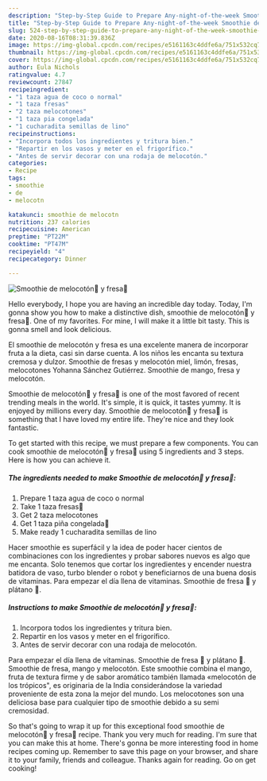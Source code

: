 ```yaml
---
description: "Step-by-Step Guide to Prepare Any-night-of-the-week Smoothie de melocotón🍑 y fresa🍓"
title: "Step-by-Step Guide to Prepare Any-night-of-the-week Smoothie de melocotón🍑 y fresa🍓"
slug: 524-step-by-step-guide-to-prepare-any-night-of-the-week-smoothie-de-melocoton-y-fresa
date: 2020-08-16T08:31:39.836Z
image: https://img-global.cpcdn.com/recipes/e5161163c4ddfe6a/751x532cq70/smoothie-de-melocoton🍑-y-fresa🍓-foto-principal.jpg
thumbnail: https://img-global.cpcdn.com/recipes/e5161163c4ddfe6a/751x532cq70/smoothie-de-melocoton🍑-y-fresa🍓-foto-principal.jpg
cover: https://img-global.cpcdn.com/recipes/e5161163c4ddfe6a/751x532cq70/smoothie-de-melocoton🍑-y-fresa🍓-foto-principal.jpg
author: Eula Nichols
ratingvalue: 4.7
reviewcount: 27847
recipeingredient:
- "1 taza agua de coco o normal"
- "1 taza fresas"
- "2 taza melocotones"
- "1 taza pia congelada"
- "1 cucharadita semillas de lino"
recipeinstructions:
- "Incorpora todos los ingredientes y tritura bien."
- "Repartir en los vasos y meter en el frigorífico."
- "Antes de servir decorar con una rodaja de melocotón."
categories:
- Recipe
tags:
- smoothie
- de
- melocotn

katakunci: smoothie de melocotn 
nutrition: 237 calories
recipecuisine: American
preptime: "PT22M"
cooktime: "PT47M"
recipeyield: "4"
recipecategory: Dinner

---
```



![Smoothie de melocotón🍑 y fresa🍓](https://img-global.cpcdn.com/recipes/e5161163c4ddfe6a/751x532cq70/smoothie-de-melocoton🍑-y-fresa🍓-foto-principal.jpg)

Hello everybody, I hope you are having an incredible day today. Today, I'm gonna show you how to make a distinctive dish, smoothie de melocotón🍑 y fresa🍓. One of my favorites. For mine, I will make it a little bit tasty. This is gonna smell and look delicious.

El smoothie de melocotón y fresa es una excelente manera de incorporar fruta a la dieta, casi sin darse cuenta. A los niños les encanta su textura cremosa y dulzor. Smoothie de fresas y melocotón miel, limón, fresas, melocotones Yohanna Sánchez Gutiérrez. Smoothie de mango, fresa y melocotón.

Smoothie de melocotón🍑 y fresa🍓 is one of the most favored of recent trending meals in the world. It's simple, it is quick, it tastes yummy. It is enjoyed by millions every day. Smoothie de melocotón🍑 y fresa🍓 is something that I have loved my entire life. They're nice and they look fantastic.


To get started with this recipe, we must prepare a few components. You can cook smoothie de melocotón🍑 y fresa🍓 using 5 ingredients and 3 steps. Here is how you can achieve it.

<!--inarticleads1-->

##### The ingredients needed to make Smoothie de melocotón🍑 y fresa🍓:

1. Prepare 1 taza agua de coco o normal
1. Take 1 taza fresas🍓
1. Get 2 taza melocotones
1. Get 1 taza piña congelada🍍
1. Make ready 1 cucharadita semillas de lino


Hacer smoothie es superfácil y la idea de poder hacer cientos de combinaciones con los ingredientes y probar sabores nuevos es algo que me encanta. Solo tenemos que cortar los ingredientes y encender nuestra batidora de vaso, turbo blender o robot y beneficiarnos de una buena dosis de vitaminas. Para empezar el día llena de vitaminas. Smoothie de fresa 🍓 y plátano 🍌. 

<!--inarticleads2-->

##### Instructions to make Smoothie de melocotón🍑 y fresa🍓:

1. Incorpora todos los ingredientes y tritura bien.
1. Repartir en los vasos y meter en el frigorífico.
1. Antes de servir decorar con una rodaja de melocotón.


Para empezar el día llena de vitaminas. Smoothie de fresa 🍓 y plátano 🍌. Smoothie de fresa, mango y melocotón. Este smoothie combina el mango, fruta de textura firme y de sabor aromático también llamada «melocotón de los trópicos&#34;, es originaria de la India considerándose la variedad proveniente de esta zona la mejor del mundo. Los melocotones son una deliciosa base para cualquier tipo de smoothie debido a su semi cremosidad. 

So that's going to wrap it up for this exceptional food smoothie de melocotón🍑 y fresa🍓 recipe. Thank you very much for reading. I'm sure that you can make this at home. There's gonna be more interesting food in home recipes coming up. Remember to save this page on your browser, and share it to your family, friends and colleague. Thanks again for reading. Go on get cooking!
